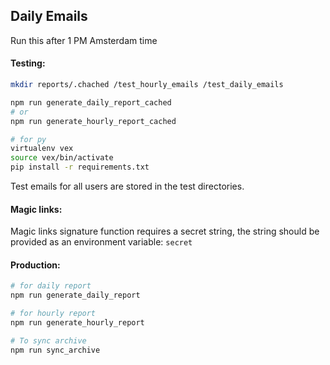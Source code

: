 ## Daily Emails

Run this after 1 PM Amsterdam time


#### Testing: 

```bash 
mkdir reports/.chached /test_hourly_emails /test_daily_emails

npm run generate_daily_report_cached
# or
npm run generate_hourly_report_cached

# for py
virtualenv vex
source vex/bin/activate
pip install -r requirements.txt
```
Test emails for all users are stored in the test directories.


#### Magic links: 
Magic links signature function requires a secret string, the string should be provided as an environment variable:
`secret`


#### Production: 

```bash
# for daily report
npm run generate_daily_report

# for hourly report
npm run generate_hourly_report

# To sync archive
npm run sync_archive
```